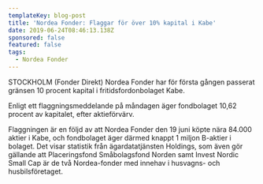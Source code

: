 ```yaml
---
templateKey: blog-post
title: 'Nordea Fonder: Flaggar för över 10% kapital i Kabe'
date: 2019-06-24T08:46:13.138Z
sponsored: false
featured: false
tags:
  - Nordea Fonder
---
```

STOCKHOLM (Fonder Direkt) Nordea Fonder har för första gången passerat gränsen 10 procent kapital i fritidsfordonbolaget Kabe.



Enligt ett flaggningsmeddelande på måndagen äger fondbolaget 10,62 procent av kapitalet, efter aktieförvärv.



Flaggningen är en följd av att Nordea Fonder den 19 juni köpte nära 84.000 aktier i Kabe, och fondbolaget äger därmed knappt 1 miljon B-aktier i bolaget. Det visar statistik från ägardatatjänsten Holdings, som även gör gällande att Placeringsfond Småbolagsfond Norden samt Invest Nordic Small Cap är de två Nordea-fonder med innehav i husvagns- och husbilsföretaget.
